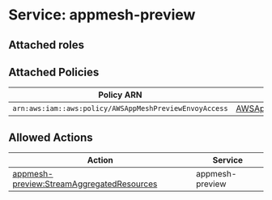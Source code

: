 # Service: appmesh-preview

## Attached roles

## Attached Policies

| Policy ARN | Policy Name |
|------------|-------------|
| `arn:aws:iam::aws:policy/AWSAppMeshPreviewEnvoyAccess` | [AWSAppMeshPreviewEnvoyAccess](../policies.md#awsappmeshpreviewenvoyaccess) |

## Allowed Actions

| Action | Service |
|--------|---------|
| [appmesh-preview:StreamAggregatedResources](../actions.md#appmesh-preview:streamaggregatedresources) | appmesh-preview |